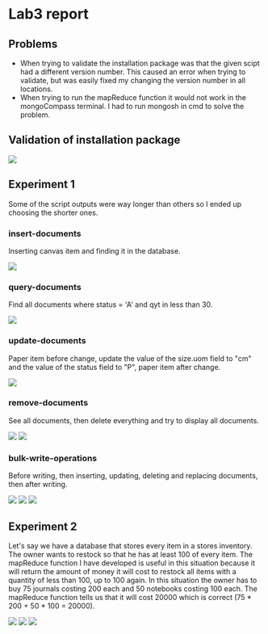 # Lab3 report


## Problems
- When trying to validate the installation package was that the given scipt had a different version number. This caused an error when trying to validate, but was easily fixed my changing the version number in all locations.
- When trying to run the mapReduce function it would not work in the mongoCompass terminal. I had to run mongosh in cmd to solve the problem.

## Validation of installation package
![](image-14.png)

## Experiment 1
Some of the script outputs were way longer than others so I ended up choosing the shorter ones.
### insert-documents
Inserting canvas item and finding it in the database.

![](image-3.png)

### query-documents
Find all documents where status = 'A' and qyt in less than 30.

![](image-4.png)

### update-documents
Paper item before change, update the value of the size.uom field to "cm" and the value of the status field to "P", paper item after change.

![](image-5.png)

### remove-documents
See all documents, then delete everything and try to display all documents.

![](image-6.png)
![](image-7.png)

### bulk-write-operations
Before writing, then inserting, updating, deleting and replacing documents, then after writing.

![](image-8.png)
![](image-9.png)
![](image-10.png)


## Experiment 2
Let's say we have a database that stores every item in a stores inventory. The owner wants to restock so that he has at least 100 of every item. The mapReduce function I have developed is useful in this situation because it will return the amount of money it will cost to restock all items with a quantity of less than 100, up to 100 again. In this situation the owner has to buy 75 journals costing 200 each and 50 notebooks costing 100 each. The mapReduce function tells us that it will cost 20000 which is correct (75 * 200 + 50 * 100 = 20000).

![](image-11.png)
![](image-12.png)
![](image-13.png)
